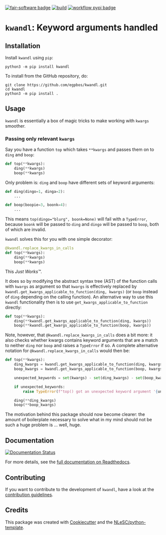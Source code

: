 
<!--
To add:

[![RSD](https://img.shields.io/badge/rsd-kwandl-00a3e3.svg)](https://www.research-software.nl/software/kwandl) 

[![DOI](https://zenodo.org/badge/DOI/<replace-with-created-DOI>.svg)](https://doi.org/<replace-with-created-DOI>)

[![workflow cii badge](https://bestpractices.coreinfrastructure.org/projects/<replace-with-created-project-identifier>/badge)](https://bestpractices.coreinfrastructure.org/projects/<replace-with-created-project-identifier>)

-->
[![fair-software badge](https://img.shields.io/badge/fair--software.eu-%E2%97%8F%20%20%E2%97%8F%20%20%E2%97%8F%20%20%E2%97%8F%20%20%E2%97%8B-yellow)](https://fair-software.eu)
[![build](https://github.com/egpbos/kwandl/actions/workflows/build.yml/badge.svg)](https://github.com/egpbos/kwandl/actions/workflows/build.yml)
[![workflow pypi badge](https://img.shields.io/pypi/v/kwandl.svg?colorB=blue)](https://pypi.python.org/project/kwandl/)

# `kwandl`: Keyword arguments handled
## Installation

Install `kwandl` using `pip`:

```console
python3 -m pip install kwandl
```

To install from the GitHub repository, do:

```console
git clone https://github.com/egpbos/kwandl.git
cd kwandl
python3 -m pip install .
```

## Usage

`kwandl` is essentially a box of magic tricks to make working with `kwargs` smoother.

### Passing only relevant `kwargs`
Say you have a function `top` which takes `**kwargs` and passes them on to `ding` and `boop`:
```python
def top(**kwargs):
    ding(**kwargs)
    boop(**kwargs)
```
Only problem is: `ding` and `boop` have different sets of keyword arguments:
```python
def ding(dingo=1, dinga=2):
    ...

def boop(boopie=3, boonk=4):
    ...
```
This means `top(dingo="blurg", boonk=None)` will fail with a `TypeError`, because `boonk` will be passed to `ding` and `dingo` will be passed to `boop`, both of which are invalid.

`kwandl` solves this for you with one simple decorator:
```python
@kwandl.replace_kwargs_in_calls
def top(**kwargs):
    ding(**kwargs)
    boop(**kwargs)
```
This _Just Works™_.

It does so by modifying the abstract syntax tree (AST) of the function calls with `kwargs` as argument so that `kwargs` is effectively replaced by `kwandl.get_kwargs_applicable_to_function(ding, kwargs)` (or `boop` instead of `ding` depending on the calling function).
An alternative way to use this `kwandl` functionality then is to use `get_kwargs_applicable_to_function` directly:

```python
def top(**kwargs):
    ding(**kwandl.get_kwargs_applicable_to_function(ding, kwargs))
    boop(**kwandl.get_kwargs_applicable_to_function(boop, kwargs))
```

Note, however, that `@kwandl.replace_kwargs_in_calls` does a bit more: it also checks whether kwargs contains keyword arguments that are a match to neither `ding` nor `boop` and raises a `TypeError` if so.
A complete alternative notation for `@kwandl.replace_kwargs_in_calls` would then be:

```python
def top(**kwargs):
    ding_kwargs = kwandl.get_kwargs_applicable_to_function(ding, kwargs)
    boop_kwargs = kwandl.get_kwargs_applicable_to_function(boop, kwargs)

    unexpected_keywords = set(kwargs) - set(ding_kwargs) - set(boop_kwargs)

    if unexpected_keywords:
        raise TypeError(f"top() got an unexpected keyword argument '{unexpected_keywords.pop()}'")

    ding(**ding_kwargs)
    boop(**boop_kwargs)
```
The motivation behind this package should now become clearer: the amount of boilerplate necessary to solve what in my mind should not be such a huge problem is ... well, huge.

## Documentation
[![Documentation Status](https://readthedocs.org/projects/kwandl/badge/?version=latest)](https://kwandl.readthedocs.io/en/latest/?badge=latest)

For more details, see the [full documentation on Readthedocs](https://kwandl.readthedocs.io/en/latest#Contents).
## Contributing

If you want to contribute to the development of `kwandl`,
have a look at the [contribution guidelines](https://kwandl.readthedocs.io/en/latest/CONTRIBUTING.html).

## Credits

This package was created with [Cookiecutter](https://github.com/audreyr/cookiecutter) and the [NLeSC/python-template](https://github.com/NLeSC/python-template).
